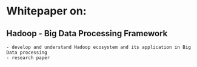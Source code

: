 # Whitepaper on:
## Hadoop - Big Data Processing Framework
    - develop and understand Hadoop ecosystem and its application in Big Data processing
    - research paper
